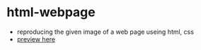 # html-webpage
* reproducing the given image of a web page useing html, css
* [preview here](http://www-scf.usc.edu/~kim268/WKF7bxbEnf/PKjvnC5VNGfile1.html)
